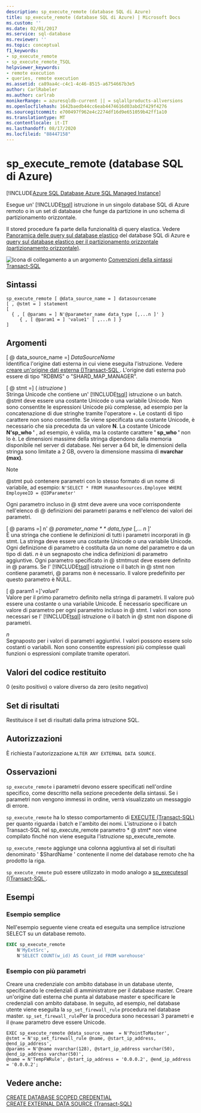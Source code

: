 ```yaml
---
description: sp_execute_remote (database SQL di Azure)
title: sp_execute_remote (database SQL di Azure) | Microsoft Docs
ms.custom: ''
ms.date: 02/01/2017
ms.service: sql-database
ms.reviewer: ''
ms.topic: conceptual
f1_keywords:
- sp_execute_remote
- sp_execute_remote_TSQL
helpviewer_keywords:
- remote execution
- queries, remote execution
ms.assetid: ca89aa4c-c4c1-4c46-8515-a6754667b3e5
author: CarlRabeler
ms.author: carlrab
monikerRange: = azuresqldb-current || = sqlallproducts-allversions
ms.openlocfilehash: 1642baedb44cc6eab4474616d03abd2f429f4276
ms.sourcegitcommit: e700497f962e4c2274df16d9e651059b42ff1a10
ms.translationtype: MT
ms.contentlocale: it-IT
ms.lasthandoff: 08/17/2020
ms.locfileid: "88447158"
---
```

# <a name="sp_execute_remote-azure-sql-database"></a>sp_execute_remote (database SQL di Azure)
[!INCLUDE[Azure SQL Database Azure SQL Managed Instance](../../includes/applies-to-version/asdb-asdbmi.md)]

  Esegue un' [!INCLUDE[tsql](../../includes/tsql-md.md)] istruzione in un singolo database SQL di Azure remoto o in un set di database che funge da partizione in uno schema di partizionamento orizzontale.  
  
 Il stored procedure fa parte della funzionalità di query elastica.  Vedere [Panoramica delle query sul database elastico](https://azure.microsoft.com/documentation/articles/sql-database-elastic-query-overview/) del database SQL di Azure e [query sul database elastico per il partizionamento orizzontale (partizionamento orizzontale)](https://azure.microsoft.com/documentation/articles/sql-database-elastic-query-horizontal-partitioning/).  
  
 ![Icona di collegamento a un argomento](../../database-engine/configure-windows/media/topic-link.gif "Icona di collegamento a un argomento") [Convenzioni della sintassi Transact-SQL](../../t-sql/language-elements/transact-sql-syntax-conventions-transact-sql.md)  
  
## <a name="syntax"></a>Sintassi  
  
```  
sp_execute_remote [ @data_source_name = ] datasourcename  
[ , @stmt = ] statement  
[   
  { , [ @params = ] N'@parameter_name data_type [,...n ]' }   
     { , [ @param1 = ] 'value1' [ ,...n ] }  
]  
```  
  
## <a name="arguments"></a>Argomenti  
 [ \@ data_source_name =] *DataSourceName*  
 Identifica l'origine dati esterna in cui viene eseguita l'istruzione. Vedere [creare un'origine dati esterna &#40;&#41;Transact-SQL ](../../t-sql/statements/create-external-data-source-transact-sql.md). L'origine dati esterna può essere di tipo "RDBMS" o "SHARD_MAP_MANAGER".  
  
 [ \@ stmt =] ( *istruzione* )  
 Stringa Unicode che contiene un' [!INCLUDE[tsql](../../includes/tsql-md.md)] istruzione o un batch. \@stmt deve essere una costante Unicode o una variabile Unicode. Non sono consentite le espressioni Unicode più complesse, ad esempio per la concatenazione di due stringhe tramite l'operatore +. Le costanti di tipo carattere non sono consentite. Se viene specificata una costante Unicode, è necessario che sia preceduta da un valore **N**. La costante Unicode **N'sp_who '** , ad esempio, è valida, ma la costante carattere **' sp_who '** non lo è. Le dimensioni massime della stringa dipendono dalla memoria disponibile nel server di database. Nei server a 64 bit, le dimensioni della stringa sono limitate a 2 GB, ovvero la dimensione massima di **nvarchar (max)**.  
  
> [!NOTE]  
>  \@stmt può contenere parametri con lo stesso formato di un nome di variabile, ad esempio: `N'SELECT * FROM HumanResources.Employee WHERE EmployeeID = @IDParameter'`  
  
 Ogni parametro incluso in \@ stmt deve avere una voce corrispondente nell'elenco di \@ definizioni dei parametri params e nell'elenco dei valori dei parametri.  
  
 [ \@ params =] n' \@ *parameter_name * * data_type* [,... *n* ]'  
 È una stringa che contiene le definizioni di tutti i parametri incorporati in \@ stmt. La stringa deve essere una costante Unicode o una variabile Unicode. Ogni definizione di parametro è costituita da un nome del parametro e da un tipo di dati. *n* è un segnaposto che indica definizioni di parametro aggiuntive. Ogni parametro specificato in \@ stmtmust deve essere definito in \@ params. Se l' [!INCLUDE[tsql](../../includes/tsql-md.md)] istruzione o il batch in \@ stmt non contiene parametri, \@ params non è necessario. Il valore predefinito per questo parametro è NULL.  
  
 [ \@ param1 =]'*value1*'  
 Valore per il primo parametro definito nella stringa di parametri. Il valore può essere una costante o una variabile Unicode. È necessario specificare un valore di parametro per ogni parametro incluso in \@ stmt. I valori non sono necessari se l' [!INCLUDE[tsql](../../includes/tsql-md.md)] istruzione o il batch in \@ stmt non dispone di parametri.  
  
 *n*  
 Segnaposto per i valori di parametri aggiuntivi. I valori possono essere solo costanti o variabili. Non sono consentite espressioni più complesse quali funzioni o espressioni compilate tramite operatori.  
  
## <a name="return-code-values"></a>Valori del codice restituito  
 0 (esito positivo) o valore diverso da zero (esito negativo)  
  
## <a name="result-sets"></a>Set di risultati  
 Restituisce il set di risultati dalla prima istruzione SQL.  
  
## <a name="permissions"></a>Autorizzazioni  
 È richiesta l'autorizzazione `ALTER ANY EXTERNAL DATA SOURCE`.  
  
## <a name="remarks"></a>Osservazioni  
 `sp_execute_remote` i parametri devono essere specificati nell'ordine specifico, come descritto nella sezione precedente della sintassi. Se i parametri non vengono immessi in ordine, verrà visualizzato un messaggio di errore.  
  
 `sp_execute_remote` ha lo stesso comportamento di [EXECUTE &#40;Transact-SQL&#41;](../../t-sql/language-elements/execute-transact-sql.md) per quanto riguarda i batch e l'ambito dei nomi. L'istruzione o il batch Transact-SQL nel sp_execute_remote parametro * \@ stmt* non viene compilato finché non viene eseguita l'istruzione sp_execute_remote.  
  
 `sp_execute_remote` aggiunge una colonna aggiuntiva al set di risultati denominato ' $ShardName ' contenente il nome del database remoto che ha prodotto la riga.  
  
 `sp_execute_remote` può essere utilizzato in modo analogo a [sp_executesql &#40;&#41;Transact-SQL ](../../relational-databases/system-stored-procedures/sp-executesql-transact-sql.md).  
  
## <a name="examples"></a>Esempi  
### <a name="simple-example"></a>Esempio semplice  
 Nell'esempio seguente viene creata ed eseguita una semplice istruzione SELECT su un database remoto.  
  
```sql  
EXEC sp_execute_remote  
    N'MyExtSrc',  
    N'SELECT COUNT(w_id) AS Count_id FROM warehouse'   
```  
  
### <a name="example-with-multiple-parameters"></a>Esempio con più parametri  
Creare una credenziale con ambito database in un database utente, specificando le credenziali di amministratore per il database master. Creare un'origine dati esterna che punta al database master e specificare le credenziali con ambito database. In seguito, ad esempio, nel database utente viene eseguita la `sp_set_firewall_rule` procedura nel database master. `sp_set_firewall_rule`Per la procedura sono necessari 3 parametri e il `@name` parametro deve essere Unicode.

```
EXEC sp_execute_remote @data_source_name  = N'PointToMaster', 
@stmt = N'sp_set_firewall_rule @name, @start_ip_address, @end_ip_address', 
@params = N'@name nvarchar(128), @start_ip_address varchar(50), @end_ip_address varchar(50)',
@name = N'TempFWRule', @start_ip_address = '0.0.0.2', @end_ip_address = '0.0.0.2';
```

## <a name="see-also"></a>Vedere anche:

[CREATE DATABASE SCOPED CREDENTIAL](../../t-sql/statements/create-database-scoped-credential-transact-sql.md)  
[CREATE EXTERNAL DATA SOURCE (Transact-SQL)](../../t-sql/statements/create-external-data-source-transact-sql.md)  
    
